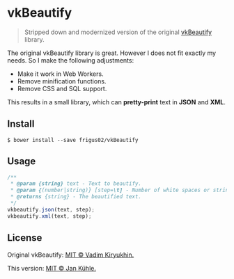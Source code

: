 # vkBeautify

> Stripped down and modernized version of the original [vkBeautify](https://github.com/vkiryukhin/vkBeautify) library.

The original vkBeautify library is great. However I does not fit exactly my
needs. So I make the following adjustments:

*   Make it work in Web Workers.
*   Remove minification functions.
*   Remove CSS and SQL support.

This results in a small library, which can **pretty-print** text in **JSON** and **XML**.

## Install

```
$ bower install --save frigus02/vkBeautify
```

## Usage

```javascript
/**
 * @param {string} text - Text to beautify.
 * @param {(number|string)} [step=\t] - Number of white spaces or string to visualize indentation (can also be a set of white spaces).
 * @returns {string} - The beautified text.
 */
vkbeautify.json(text, step);
vkbeautify.xml(text, step);
```

## License

Original vkBeautify: [MIT © Vadim Kiryukhin.](ORIGINAL-LICENSE)

This version: [MIT © Jan Kühle.](LICENSE)
